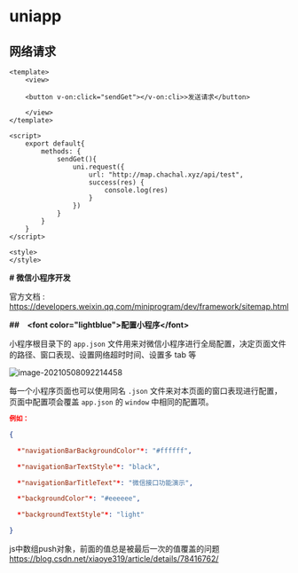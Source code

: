 # uniapp



## 网络请求

~~~vue
<template>
    <view>
    
    <button v-on:click="sendGet"></v-on:cli>>发送请求</button>
    
    </view>
</template>

<script>
    export default{
        methods: {
            sendGet(){
                uni.request({
                    url: "http://map.chachal.xyz/api/test",
                    success(res) {
                        console.log(res)
                    }
                })
            }
        }
    }
</script>

<style>
</style>

~~~

**# 微信小程序开发**

官方文档 : https://developers.weixin.qq.com/miniprogram/dev/framework/sitemap.html

**##　<**font color**=****"lightblue"****>配置小程序</**font**>**

小程序根目录下的 `app.json` 文件用来对微信小程序进行全局配置，决定页面文件的路径、窗口表现、设置网络超时时间、设置多 tab 等

![image-20210508092214458](https://i.loli.net/2021/06/29/KpJuHBO9mVR3z74.png)

每一个小程序页面也可以使用同名 `.json` 文件来对本页面的窗口表现进行配置，页面中配置项会覆盖 `app.json` 的 `window` 中相同的配置项。



```json
例如：

{

  *"navigationBarBackgroundColor"*: "#ffffff",

  *"navigationBarTextStyle"*: "black",

  *"navigationBarTitleText"*: "微信接口功能演示",

  *"backgroundColor"*: "#eeeeee",

  *"backgroundTextStyle"*: "light"

}
```





js中数组push对象，前面的值总是被最后一次的值覆盖的问题 https://blog.csdn.net/xiaoye319/article/details/78416762/





